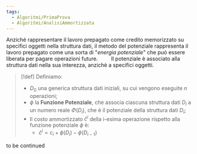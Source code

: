 ```yaml
---
tags:
  - Algoritmi/PrimaProva
  - Algoritmi/AnalisiAmmortizzata
---
```

Anziché rappresentare il lavoro prepagato come credito memorizzato su specifici oggetti nella struttura dati, il metodo del potenziale rappresenta il lavoro prepagato come una sorta di "_energia potenziale_" che può essere liberata per pagare operazioni future. 
 
Il potenziale è associato alla struttura dati nella sua interezza, anzichè a specifici oggetti. 
 
>[!def] Definiamo: 
> - $D_{0}$ una generica struttura dati iniziali, su cui vengono eseguite $n$ operazioni;
> - $\phi$ la **Funzione Potenziale**, che associa ciascuna struttura dati $D_{i}$ a un numero reale $\Phi(D_{i})$, che è il potenziale della struttura dati $D_{i}$;
> - Il costo ammortizzato $\hat{c}^i$ della i-esima operazione rispetto alla funzione potenziale $\phi$ è:
> 	- $\hat{c}^i=c_{i}+\phi(D_{i})-\phi(D_{i-1})$

to be continued
